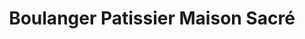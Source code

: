 ---
title: "Boulanger Patissier Maison Sacré"
url: /morangis/boulanger-patissier-maison-sacre/
shop: Bäckerei
---